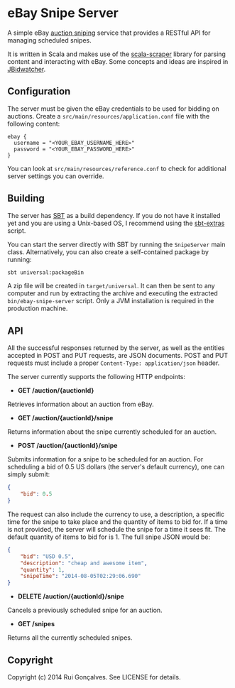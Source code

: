 # eBay Snipe Server

A simple eBay [auction sniping](http://en.wikipedia.org/wiki/Auction_sniping) service that provides a RESTful API for managing scheduled snipes.

It is written in Scala and makes use of the [scala-scraper](https://github.com/ruippeixotog/scala-scraper) library for parsing content and interacting with eBay. Some concepts and ideas are inspired in [JBidwatcher](https://github.com/cyberfox/jbidwatcher).

## Configuration

The server must be given the eBay credentials to be used for bidding on auctions. Create a `src/main/resources/application.conf` file with the following content:

```
ebay {
  username = "<YOUR_EBAY_USERNAME_HERE>"
  password = "<YOUR_EBAY_PASSWORD_HERE>"
}
```

You can look at `src/main/resources/reference.conf` to check for additional server settings you can override.

## Building

The server has [SBT](http://www.scala-sbt.org/) as a build dependency. If you do not have it installed yet and you are using a Unix-based OS, I recommend using the [sbt-extras](https://github.com/paulp/sbt-extras) script.

You can start the server directly with SBT by running the `SnipeServer` main class. Alternatively, you can also create a self-contained package by running:

```bash
sbt universal:packageBin
```

A zip file will be created in `target/universal`. It can then be sent to any computer and run by extracting the archive and executing the extracted `bin/ebay-snipe-server` script. Only a JVM installation is required in the production machine.

## API

All the successful responses returned by the server, as well as the entities accepted in POST and PUT requests, are JSON documents. POST and PUT requests must include a proper `Content-Type: application/json` header.

The server currently supports the following HTTP endpoints:

  * **GET /auction/{auctionId}**

  Retrieves information about an auction from eBay.

  * **GET /auction/{auctionId}/snipe**

  Returns information about the snipe currently scheduled for an auction.

  * **POST /auction/{auctionId}/snipe**

  Submits information for a snipe to be scheduled for an auction. For scheduling a bid of 0.5 US dollars (the server's default currency), one can simply submit:

  ```json
  {
      "bid": 0.5
  }
  ```

  The request can also include the currency to use, a description, a specific time for the snipe to take place and the quantity of items to bid for. If a time is not provided, the server will schedule the snipe for a time it sees fit. The default quantity of items to bid for is 1. The full snipe JSON would be:

  ```json
  {
      "bid": "USD 0.5",
      "description": "cheap and awesome item",
      "quantity": 1,
      "snipeTime": "2014-08-05T02:29:06.690"
  }
  ```

  * **DELETE /auction/{auctionId}/snipe**

  Cancels a previously scheduled snipe for an auction.

  * **GET /snipes**

  Returns all the currently scheduled snipes.

## Copyright

Copyright (c) 2014 Rui Gonçalves. See LICENSE for details.
